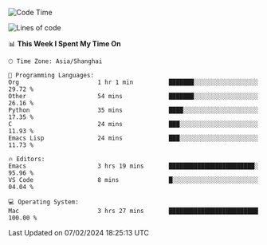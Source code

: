 <!--START_SECTION:waka-->
![Code Time](http://img.shields.io/badge/Code%20Time-1%2C792%20hrs%204%20mins-blue)

![Lines of code](https://img.shields.io/badge/From%20Hello%20World%20I%27ve%20Written-288.0%20thousand%20lines%20of%20code-blue)

📊 **This Week I Spent My Time On** 

```text
🕑︎ Time Zone: Asia/Shanghai

💬 Programming Languages: 
Org                      1 hr 1 min          ███████░░░░░░░░░░░░░░░░░░   29.72 % 
Other                    54 mins             ███████░░░░░░░░░░░░░░░░░░   26.16 % 
Python                   35 mins             ████░░░░░░░░░░░░░░░░░░░░░   17.35 % 
C                        24 mins             ███░░░░░░░░░░░░░░░░░░░░░░   11.93 % 
Emacs Lisp               24 mins             ███░░░░░░░░░░░░░░░░░░░░░░   11.73 % 

🔥 Editors: 
Emacs                    3 hrs 19 mins       ████████████████████████░   95.96 % 
VS Code                  8 mins              █░░░░░░░░░░░░░░░░░░░░░░░░   04.04 % 

💻 Operating System: 
Mac                      3 hrs 27 mins       █████████████████████████   100.00 % 
```


 Last Updated on 07/02/2024 18:25:13 UTC
<!--END_SECTION:waka-->
